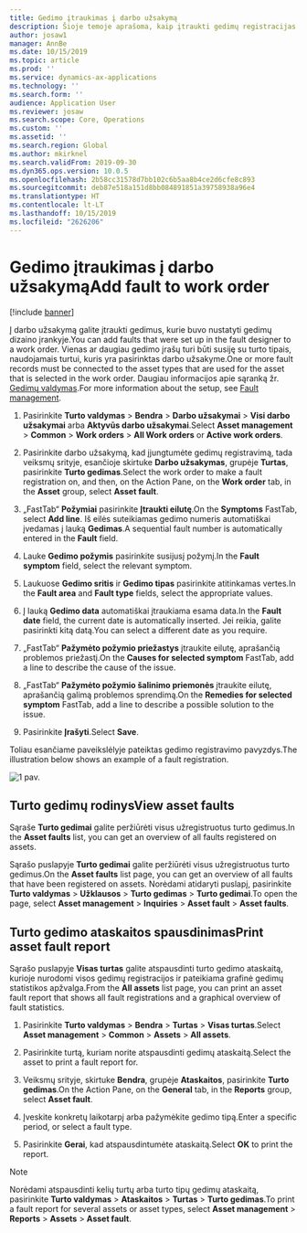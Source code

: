 ```yaml
---
title: Gedimo įtraukimas į darbo užsakymą
description: Šioje temoje aprašoma, kaip įtraukti gedimų registracijas į darbo užsakymus turto valdyme.
author: josaw1
manager: AnnBe
ms.date: 10/15/2019
ms.topic: article
ms.prod: ''
ms.service: dynamics-ax-applications
ms.technology: ''
ms.search.form: ''
audience: Application User
ms.reviewer: josaw
ms.search.scope: Core, Operations
ms.custom: ''
ms.assetid: ''
ms.search.region: Global
ms.author: mkirknel
ms.search.validFrom: 2019-09-30
ms.dyn365.ops.version: 10.0.5
ms.openlocfilehash: 2b58cc31578d7bb102c6b5aa8b4ce2d6cfe8c893
ms.sourcegitcommit: deb87e518a151d8bb084891851a39758938a96e4
ms.translationtype: HT
ms.contentlocale: lt-LT
ms.lasthandoff: 10/15/2019
ms.locfileid: "2626206"
---
```

# <a name="add-fault-to-work-order"></a><span data-ttu-id="d0243-103">Gedimo įtraukimas į darbo užsakymą</span><span class="sxs-lookup"><span data-stu-id="d0243-103">Add fault to work order</span></span>

[!include [banner](../../includes/banner.md)]



<span data-ttu-id="d0243-104">Į darbo užsakymą galite įtraukti gedimus, kurie buvo nustatyti gedimų dizaino įrankyje.</span><span class="sxs-lookup"><span data-stu-id="d0243-104">You can add faults that were set up in the fault designer to a work order.</span></span> <span data-ttu-id="d0243-105">Vienas ar daugiau gedimo įrašų turi būti susiję su turto tipais, naudojamais turtui, kuris yra pasirinktas darbo užsakyme.</span><span class="sxs-lookup"><span data-stu-id="d0243-105">One or more fault records must be connected to the asset types that are used for the asset that is selected in the work order.</span></span> <span data-ttu-id="d0243-106">Daugiau informacijos apie sąranką žr. [Gedimų valdymas](../setup-for-work-orders/fault-management.md).</span><span class="sxs-lookup"><span data-stu-id="d0243-106">For more information about the setup, see [Fault management](../setup-for-work-orders/fault-management.md).</span></span>

1. <span data-ttu-id="d0243-107">Pasirinkite **Turto valdymas** > **Bendra** > **Darbo užsakymai** > **Visi darbo užsakymai** arba **Aktyvūs darbo užsakymai**.</span><span class="sxs-lookup"><span data-stu-id="d0243-107">Select **Asset management** > **Common** > **Work orders** > **All Work orders** or **Active work orders**.</span></span>

2. <span data-ttu-id="d0243-108">Pasirinkite darbo užsakymą, kad įjungtumėte gedimų registravimą, tada veiksmų srityje, esančioje skirtuke **Darbo užsakymas**, grupėje **Turtas**, pasirinkite **Turto gedimas**.</span><span class="sxs-lookup"><span data-stu-id="d0243-108">Select the work order to make a fault registration on, and then, on the Action Pane, on the **Work order** tab, in the **Asset** group, select **Asset fault**.</span></span>

3. <span data-ttu-id="d0243-109">„FastTab“ **Požymiai** pasirinkite **Įtraukti eilutę**.</span><span class="sxs-lookup"><span data-stu-id="d0243-109">On the **Symptoms** FastTab, select **Add line**.</span></span> <span data-ttu-id="d0243-110">Iš eilės suteikiamas gedimo numeris automatiškai įvedamas į lauką **Gedimas**.</span><span class="sxs-lookup"><span data-stu-id="d0243-110">A sequential fault number is automatically entered in the **Fault** field.</span></span>

4. <span data-ttu-id="d0243-111">Lauke **Gedimo požymis** pasirinkite susijusį požymį.</span><span class="sxs-lookup"><span data-stu-id="d0243-111">In the **Fault symptom** field, select the relevant symptom.</span></span>

5. <span data-ttu-id="d0243-112">Laukuose **Gedimo sritis** ir **Gedimo tipas** pasirinkite atitinkamas vertes.</span><span class="sxs-lookup"><span data-stu-id="d0243-112">In the **Fault area** and **Fault type** fields, select the appropriate values.</span></span>

6. <span data-ttu-id="d0243-113">Į lauką **Gedimo data** automatiškai įtraukiama esama data.</span><span class="sxs-lookup"><span data-stu-id="d0243-113">In the **Fault date** field, the current date is automatically inserted.</span></span> <span data-ttu-id="d0243-114">Jei reikia, galite pasirinkti kitą datą.</span><span class="sxs-lookup"><span data-stu-id="d0243-114">You can select a different date as you require.</span></span>

7. <span data-ttu-id="d0243-115">„FastTab“ **Pažymėto požymio priežastys** įtraukite eilutę, aprašančią problemos priežastį.</span><span class="sxs-lookup"><span data-stu-id="d0243-115">On the **Causes for selected symptom** FastTab, add a line to describe the cause of the issue.</span></span>

8. <span data-ttu-id="d0243-116">„FastTab“ **Pažymėto požymio šalinimo priemonės** įtraukite eilutę, aprašančią galimą problemos sprendimą.</span><span class="sxs-lookup"><span data-stu-id="d0243-116">On the **Remedies for selected symptom** FastTab, add a line to describe a possible solution to the issue.</span></span>

9. <span data-ttu-id="d0243-117">Pasirinkite **Įrašyti**.</span><span class="sxs-lookup"><span data-stu-id="d0243-117">Select **Save**.</span></span>

<span data-ttu-id="d0243-118">Toliau esančiame paveikslėlyje pateiktas gedimo registravimo pavyzdys.</span><span class="sxs-lookup"><span data-stu-id="d0243-118">The illustration below shows an example of a fault registration.</span></span>

![1 pav.](media/19-work-orders.png)


## <a name="view-asset-faults"></a><span data-ttu-id="d0243-120">Turto gedimų rodinys</span><span class="sxs-lookup"><span data-stu-id="d0243-120">View asset faults</span></span>

<span data-ttu-id="d0243-121">Sąraše **Turto gedimai** galite peržiūrėti visus užregistruotus turto gedimus.</span><span class="sxs-lookup"><span data-stu-id="d0243-121">In the **Asset faults** list, you can get an overview of all faults registered on assets.</span></span>

<span data-ttu-id="d0243-122">Sąrašo puslapyje **Turto gedimai** galite peržiūrėti visus užregistruotus turto gedimus.</span><span class="sxs-lookup"><span data-stu-id="d0243-122">On the **Asset faults** list page, you can get an overview of all faults that have been registered on assets.</span></span> <span data-ttu-id="d0243-123">Norėdami atidaryti puslapį, pasirinkite **Turto valdymas** > **Užklausos** > **Turto gedimas** > **Turto gedimai**.</span><span class="sxs-lookup"><span data-stu-id="d0243-123">To open the page, select **Asset management** > **Inquiries** > **Asset fault** > **Asset faults**.</span></span>


## <a name="print-asset-fault-report"></a><span data-ttu-id="d0243-124">Turto gedimo ataskaitos spausdinimas</span><span class="sxs-lookup"><span data-stu-id="d0243-124">Print asset fault report</span></span>

<span data-ttu-id="d0243-125">Sąrašo puslapyje **Visas turtas** galite atspausdinti turto gedimo ataskaitą, kurioje nurodomi visos gedimų registracijos ir pateikiama grafinė gedimų statistikos apžvalga.</span><span class="sxs-lookup"><span data-stu-id="d0243-125">From the **All assets** list page, you can print an asset fault report that shows all fault registrations and a graphical overview of fault statistics.</span></span>

1. <span data-ttu-id="d0243-126">Pasirinkite **Turto valdymas** > **Bendra** > **Turtas** > **Visas turtas**.</span><span class="sxs-lookup"><span data-stu-id="d0243-126">Select **Asset management** > **Common** > **Assets** > **All assets**.</span></span>

2. <span data-ttu-id="d0243-127">Pasirinkite turtą, kuriam norite atspausdinti gedimų ataskaitą.</span><span class="sxs-lookup"><span data-stu-id="d0243-127">Select the asset to print a fault report for.</span></span>

3. <span data-ttu-id="d0243-128">Veiksmų srityje, skirtuke **Bendra**, grupėje **Ataskaitos**, pasirinkite **Turto gedimas**.</span><span class="sxs-lookup"><span data-stu-id="d0243-128">On the Action Pane, on the **General** tab, in the **Reports** group, select **Asset fault**.</span></span>

4. <span data-ttu-id="d0243-129">Įveskite konkretų laikotarpį arba pažymėkite gedimo tipą.</span><span class="sxs-lookup"><span data-stu-id="d0243-129">Enter a specific period, or select a fault type.</span></span>

5. <span data-ttu-id="d0243-130">Pasirinkite **Gerai**, kad atspausdintumėte ataskaitą.</span><span class="sxs-lookup"><span data-stu-id="d0243-130">Select **OK** to print the report.</span></span>

>[!NOTE]
><span data-ttu-id="d0243-131">Norėdami atspausdinti kelių turtų arba turto tipų gedimų ataskaitą, pasirinkite **Turto valdymas** > **Ataskaitos** > **Turtas** > **Turto gedimas**.</span><span class="sxs-lookup"><span data-stu-id="d0243-131">To print a fault report for several assets or asset types, select **Asset management** > **Reports** > **Assets** > **Asset fault**.</span></span>

